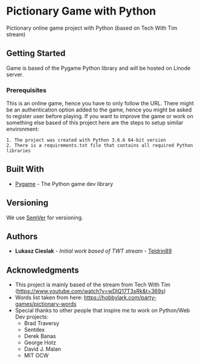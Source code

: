 # Pictionary Game with Python

Pictionary online game project with Python (based on Tech With Tim stream)

## Getting Started

Game is based of the Pygame Python library and will be hosted on Linode server.

### Prerequisites

This is an online game, hence you have to only follow the URL. There might be
an authentication option added to the game, hence you might be asked to register
user before playing.
If you want to improve the game or work on something else based of this project
here are the steps to setup similar environment:
```
1. The project was created with Python 3.6.6 64-bit version
2. There is a requirements.txt file that contains all required Python libraries
```

## Built With

* [Pygame](https://www.pygame.org/) - The Python game dev library

## Versioning

We use [SemVer](http://semver.org/) for versioning.

## Authors

* **Lukasz Cieslak** - *Initial work based of TWT stream* - [Teldrin89](https://github.com/Teldrin89)


## Acknowledgments

* This project is mainly based of the stream from Tech With Tim (https://www.youtube.com/watch?v=wDIQ17T3sRk&t=369s)
* Words list taken from here: https://hobbylark.com/party-games/pictionary-words
* Special thanks to other people that inspire me to work on Python/Web Dev projects:
    * Brad Traversy
    * Sentdex
    * Derek Banas
    * George Hotz
    * David J. Malan
    * MIT OCW
